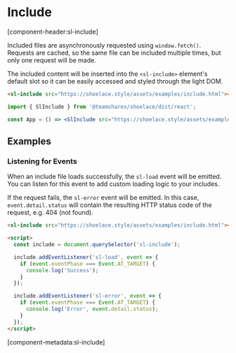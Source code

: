 # Include

[component-header:sl-include]

Included files are asynchronously requested using `window.fetch()`. Requests are cached, so the same file can be included multiple times, but only one request will be made.

The included content will be inserted into the `<sl-include>` element's default slot so it can be easily accessed and styled through the light DOM.

```html preview
<sl-include src="https://shoelace.style/assets/examples/include.html"></sl-include>
```

```jsx react
import { SlInclude } from '@teamshares/shoelace/dist/react';

const App = () => <SlInclude src="https://shoelace.style/assets/examples/include.html" />;
```

## Examples

### Listening for Events

When an include file loads successfully, the `sl-load` event will be emitted. You can listen for this event to add custom loading logic to your includes.

If the request fails, the `sl-error` event will be emitted. In this case, `event.detail.status` will contain the resulting HTTP status code of the request, e.g. 404 (not found).

```html
<sl-include src="https://shoelace.style/assets/examples/include.html"></sl-include>

<script>
  const include = document.querySelector('sl-include');

  include.addEventListener('sl-load', event => {
    if (event.eventPhase === Event.AT_TARGET) {
      console.log('Success');
    }
  });

  include.addEventListener('sl-error', event => {
    if (event.eventPhase === Event.AT_TARGET) {
      console.log('Error', event.detail.status);
    }
  });
</script>
```

[component-metadata:sl-include]
